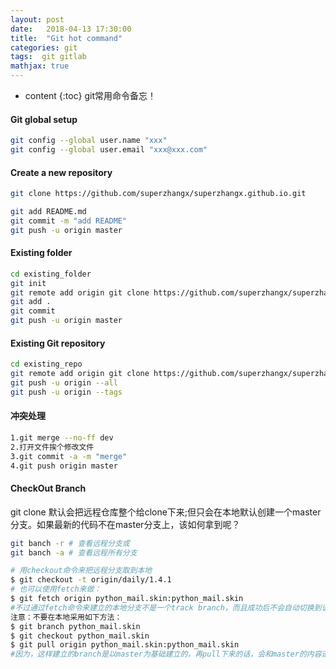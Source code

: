 ```yaml
---
layout: post
date:   2018-04-13 17:30:00
title:  "Git hot command"
categories: git
tags:  git gitlab
mathjax: true
---
```


* content
{:toc}
git常用命令备忘！






#### Git global setup

``` bash
git config --global user.name "xxx"
git config --global user.email "xxx@xxx.com"
```

#### Create a new repository

``` bash
git clone https://github.com/superzhangx/superzhangx.github.io.git

git add README.md
git commit -m "add README"
git push -u origin master
```

#### Existing folder

``` bash
cd existing_folder
git init
git remote add origin git clone https://github.com/superzhangx/superzhangx.github.io.git
git add .
git commit
git push -u origin master
```

#### Existing Git repository

``` bash
cd existing_repo
git remote add origin git clone https://github.com/superzhangx/superzhangx.github.io.git
git push -u origin --all
git push -u origin --tags
```

#### 冲突处理

``` bash
1.git merge --no-ff dev
2.打开文件挨个修改文件
3.git commit -a -m "merge"
4.git push origin master
```

#### CheckOut Branch

git clone 默认会把远程仓库整个给clone下来;但只会在本地默认创建一个master分支。如果最新的代码不在master分支上，该如何拿到呢？

``` bash
git banch -r # 查看远程分支或
git banch -a # 查看远程所有分支

# 用checkout命令来把远程分支取到本地
$ git checkout -t origin/daily/1.4.1
# 也可以使用fetch来做：
$ git fetch origin python_mail.skin:python_mail.skin
#不过通过fetch命令来建立的本地分支不是一个track branch，而且成功后不会自动切换到该分支上- z) 
注意：不要在本地采用如下方法：
$ git branch python_mail.skin
$ git checkout python_mail.skin
$ git pull origin python_mail.skin:python_mail.skin
#因为，这样建立的branch是以master为基础建立的，再pull下来的话，会和master的内容进行合并，有可能会发生冲突... 
```